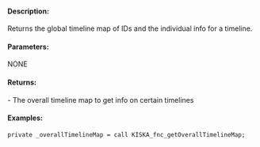 #### Description:
Returns the global timeline map of IDs and the individual info for a timeline.

#### Parameters:
NONE

#### Returns:
<HASHMAP> - The overall timeline map to get info on certain timelines

#### Examples:
```sqf
private _overallTimelineMap = call KISKA_fnc_getOverallTimelineMap;
```

